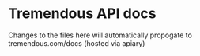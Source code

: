 # Tremendous API docs

Changes to the files here will automatically propogate to tremendous.com/docs (hosted via apiary)
